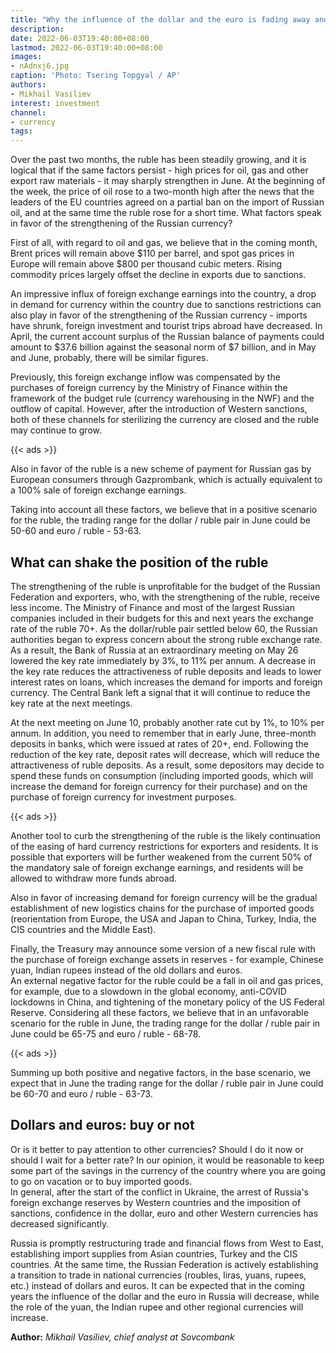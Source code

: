 ```yaml
---
title: "Why the influence of the dollar and the euro is fading away and what will happen next"
description: 
date: 2022-06-03T19:40:00+08:00
lastmod: 2022-06-03T19:40:00+08:00
images:
- nAdnxj6.jpg
caption: 'Photo: Tsering Topgyal / AP'
authors:
- Mikhail Vasiliev
interest: investment
channel: 
- currency
tags: 
---
```


Over the past two months, the ruble has been steadily growing, and it is logical that if the same factors persist - high prices for oil, gas and other export raw materials - it may sharply strengthen in June. At the beginning of the week, the price of oil rose to a two-month high after the news that the leaders of the EU countries agreed on a partial ban on the import of Russian oil, and at the same time the ruble rose for a short time. What factors speak in favor of the strengthening of the Russian currency?

First of all, with regard to oil and gas, we believe that in the coming month, Brent prices will remain above $110 per barrel, and spot gas prices in Europe will remain above $800 per thousand cubic meters. Rising commodity prices largely offset the decline in exports due to sanctions.

An impressive influx of foreign exchange earnings into the country, a drop in demand for currency within the country due to sanctions restrictions can also play in favor of the strengthening of the Russian currency - imports have shrunk, foreign investment and tourist trips abroad have decreased. In April, the current account surplus of the Russian balance of payments could amount to $37.6 billion against the seasonal norm of $7 billion, and in May and June, probably, there will be similar figures.

Previously, this foreign exchange inflow was compensated by the purchases of foreign currency by the Ministry of Finance within the framework of the budget rule (currency warehousing in the NWF) and the outflow of capital. However, after the introduction of Western sanctions, both of these channels for sterilizing the currency are closed and the ruble may continue to grow.

{{< ads >}}

Also in favor of the ruble is a new scheme of payment for Russian gas by European consumers through Gazprombank, which is actually equivalent to a 100% sale of foreign exchange earnings.

Taking into account all these factors, we believe that in a positive scenario for the ruble, the trading range for the dollar / ruble pair in June could be 50-60 and euro / ruble - 53-63.

What can shake the position of the ruble
----------------------------------------

The strengthening of the ruble is unprofitable for the budget of the Russian Federation and exporters, who, with the strengthening of the ruble, receive less income. The Ministry of Finance and most of the largest Russian companies included in their budgets for this and next years the exchange rate of the ruble 70+. As the dollar/ruble pair settled below 60, the Russian authorities began to express concern about the strong ruble exchange rate. As a result, the Bank of Russia at an extraordinary meeting on May 26 lowered the key rate immediately by 3%, to 11% per annum. A decrease in the key rate reduces the attractiveness of ruble deposits and leads to lower interest rates on loans, which increases the demand for imports and foreign currency. The Central Bank left a signal that it will continue to reduce the key rate at the next meetings.

At the next meeting on June 10, probably another rate cut by 1%, to 10% per annum. In addition, you need to remember that in early June, three-month deposits in banks, which were issued at rates of 20+, end. Following the reduction of the key rate, deposit rates will decrease, which will reduce the attractiveness of ruble deposits. As a result, some depositors may decide to spend these funds on consumption (including imported goods, which will increase the demand for foreign currency for their purchase) and on the purchase of foreign currency for investment purposes.

{{< ads >}}

Another tool to curb the strengthening of the ruble is the likely continuation of the easing of hard currency restrictions for exporters and residents. It is possible that exporters will be further weakened from the current 50% of the mandatory sale of foreign exchange earnings, and residents will be allowed to withdraw more funds abroad.

Also in favor of increasing demand for foreign currency will be the gradual establishment of new logistics chains for the purchase of imported goods (reorientation from Europe, the USA and Japan to China, Turkey, India, the CIS countries and the Middle East).

Finally, the Treasury may announce some version of a new fiscal rule with the purchase of foreign exchange assets in reserves - for example, Chinese yuan, Indian rupees instead of the old dollars and euros.  
An external negative factor for the ruble could be a fall in oil and gas prices, for example, due to a slowdown in the global economy, anti-COVID lockdowns in China, and tightening of the monetary policy of the US Federal Reserve. Considering all these factors, we believe that in an unfavorable scenario for the ruble in June, the trading range for the dollar / ruble pair in June could be 65-75 and euro / ruble - 68-78.

{{< ads >}}

Summing up both positive and negative factors, in the base scenario, we expect that in June the trading range for the dollar / ruble pair in June could be 60-70 and euro / ruble - 63-73.

Dollars and euros: buy or not
-----------------------------

Or is it better to pay attention to other currencies? Should I do it now or should I wait for a better rate? In our opinion, it would be reasonable to keep some part of the savings in the currency of the country where you are going to go on vacation or to buy imported goods.  
In general, after the start of the conflict in Ukraine, the arrest of Russia's foreign exchange reserves by Western countries and the imposition of sanctions, confidence in the dollar, euro and other Western currencies has decreased significantly.

Russia is promptly restructuring trade and financial flows from West to East, establishing import supplies from Asian countries, Turkey and the CIS countries. At the same time, the Russian Federation is actively establishing a transition to trade in national currencies (roubles, liras, yuans, rupees, etc.) instead of dollars and euros. It can be expected that in the coming years the influence of the dollar and the euro in Russia will decrease, while the role of the yuan, the Indian rupee and other regional currencies will increase.

**Author:** *Mikhail Vasiliev, chief analyst at Sovcombank*